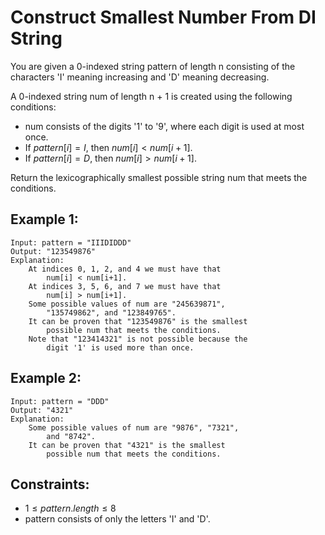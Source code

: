 # Construct Smallest Number From DI String

You are given a 0-indexed string pattern of length n consisting of the  
characters 'I' meaning increasing and 'D' meaning decreasing.

A 0-indexed string num of length n + 1 is created using the following  
conditions:

* num consists of the digits '1' to '9', where each digit is used at most once.
* If $pattern[i] = I$, then $num[i] < num[i + 1]$.
* If $pattern[i] = D$, then $num[i] > num[i + 1]$.

Return the lexicographically smallest possible string num that meets the  
conditions.

 

## Example 1:

    Input: pattern = "IIIDIDDD"
    Output: "123549876"
    Explanation:
        At indices 0, 1, 2, and 4 we must have that 
            num[i] < num[i+1].
        At indices 3, 5, 6, and 7 we must have that 
            num[i] > num[i+1].
        Some possible values of num are "245639871", 
            "135749862", and "123849765".
        It can be proven that "123549876" is the smallest 
            possible num that meets the conditions.
        Note that "123414321" is not possible because the 
            digit '1' is used more than once.

## Example 2:

    Input: pattern = "DDD"
    Output: "4321"
    Explanation:
        Some possible values of num are "9876", "7321", 
            and "8742".
        It can be proven that "4321" is the smallest 
            possible num that meets the conditions.
        
        
        
## Constraints:

* $1 \le pattern.length \le 8$
* pattern consists of only the letters 'I' and 'D'.

